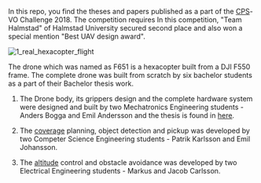 In this repo, you find the theses and papers published as a part of the [CPS]-VO Challenge 2018. The competition requires  In this competition, "Team Halmstad" of Halmstad University secured second place and also won a special mention "Best UAV design award".


![1_real_hexacopter_flight](https://user-images.githubusercontent.com/2436747/48282553-4b850b00-e45a-11e8-912e-9bd05bb5fb74.png)


The drone which was named as F651 is a hexacopter built from a DJI F550 frame. The complete drone was built from scratch by six bachelor students as a part of their Bachelor thesis work.
1. The Drone body, its grippers design and the complete hardware system were designed and built by two Mechatronics Engineering students - Anders Bogga and Emil Andersson and the thesis is found in [here].

2. The [coverage] planning, object detection and pickup was developed by two Competer Science Engineering students - Patrik Karlsson and Emil Johansson.

3. The [altitude] control and obstacle avoidance was developed by two Electrical Engineering students - Markus and Jacob Carlsson.

[CPS]: https://cps-vo.org/group/CPSchallenge 
[here]:http://www.diva-portal.org/smash/get/diva2:1216528/FULLTEXT02.pdf
[coverage]: http://www.diva-portal.org/smash/get/diva2:1218680/FULLTEXT02.pdf
[altitude]: http://www.diva-portal.org/smash/get/diva2:1229952/FULLTEXT02.pdf


